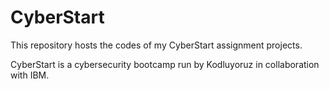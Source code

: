 # CyberStart

This repository hosts the codes of my CyberStart assignment projects.

CyberStart is a cybersecurity bootcamp run by Kodluyoruz in collaboration with IBM.
